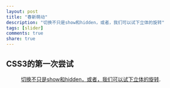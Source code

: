 ```yaml
---
layout: post
title: "春新萌动"
description: "切换不只是show和hidden，或者，我们可以试下立体的旋转"
tags: [slider]
comments: true
share: true
---
```


## CSS3的第一次尝试
<figure>
    <a href="http://lady.paipai.com/promote/2012/index_58.shtml"><img src="{{ site.url }}/img/cxmd.jpg" alt=""></a>
    <figcaption><a href="http://lady.paipai.com/promote/2012/index_58.shtml" title="切换不只是show和hidden，或者，我们可以试下立体的旋转">切换不只是show和hidden，或者，我们可以试下立体的旋转</a>.</figcaption>
</figure>
